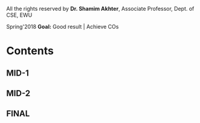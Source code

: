All the rights reserved by **Dr. Shamim Akhter**, Associate Professor, Dept. of CSE, EWU

Spring'2018 **Goal:** Good result | Achieve COs

Contents
========

MID-1
-----

MID-2
-----

FINAL
-----